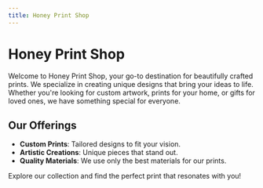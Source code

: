 ```yaml
---
title: Honey Print Shop
---
```


# Honey Print Shop

Welcome to Honey Print Shop, your go-to destination for beautifully crafted prints. We specialize in creating unique designs that bring your ideas to life. Whether you're looking for custom artwork, prints for your home, or gifts for loved ones, we have something special for everyone.

## Our Offerings

- **Custom Prints**: Tailored designs to fit your vision.
- **Artistic Creations**: Unique pieces that stand out.
- **Quality Materials**: We use only the best materials for our prints.

Explore our collection and find the perfect print that resonates with you!